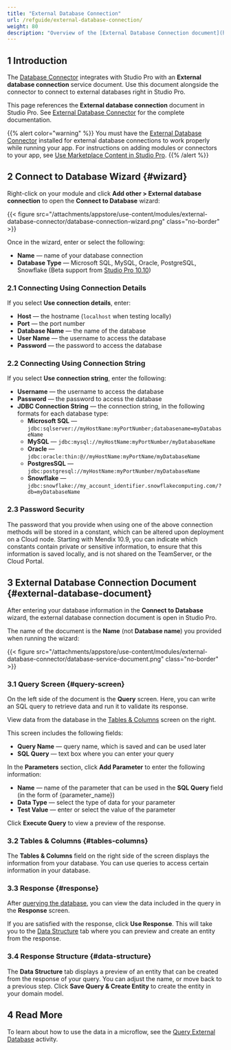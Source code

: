 ```yaml
---
title: "External Database Connection"
url: /refguide/external-database-connection/
weight: 80
description: "Overview of the [External Database Connection document](https://marketplace.mendix.com/link/component/219862) in Studio Pro, downloaded from the Mendix Marketplace."
---
```


## 1 Introduction

The [Database Connector](/appstore/modules/external-database-connector/) integrates with Studio Pro with an **External database connection** service document. Use this document alongside the connector to connect to external databases right in Studio Pro.

This page references the **External database connection** document in Studio Pro. See [External Database Connector](/appstore/modules/external-database-connector/) for the complete documentation. 

{{% alert color="warning" %}}
You must have the [External Database Connector](https://marketplace.mendix.com/link/component/219862) installed for external database connections to work properly while running your app. For instructions on adding modules or connectors to your app, see [Use Marketplace Content in Studio Pro](/appstore/use-content/).
{{% /alert %}}

## 2 Connect to Database Wizard {#wizard}

Right-click on your module and click **Add other > External database connection** to open the **Connect to Database** wizard:

{{< figure src="/attachments/appstore/use-content/modules/external-database-connector/database-connection-wizard.png" class="no-border" >}}

Once in the wizard, enter or select the following:

* **Name** — name of your database connection
* **Database Type** — Microsoft SQL, MySQL, Oracle, PostgreSQL, Snowflake (Beta support from [Studio Pro 10.10](/releasenotes/studio-pro/10.10/))

### 2.1 Connecting Using Connection Details

If you select **Use connection details**, enter:

* **Host** — the hostname (`localhost` when testing locally)
* **Port** — the port number
* **Database Name** — the name of the database
* **User Name** — the username to access the database
* **Password** — the password to access the database

### 2.2 Connecting Using Connection String

If you select **Use connection string**, enter the following:

* **Username** — the username to access the database
* **Password** — the password to access the database
* **JDBC Connection String** — the connection string, in the following formats for each database type:
    * **Microsoft SQL** — `jdbc:sqlserver://myHostName:myPortNumber;databasename=myDatabaseName`
    * **MySQL** — `jdbc:mysql://myHostName:myPortNumber/myDatabaseName`
    * **Oracle** — `jdbc:oracle:thin:@//myHostName:myPortName/myDatabaseName`
    * **PostgresSQL** — `jdbc:postgresql://myHostName:myPortNumber/myDatabaseName`
    * **Snowflake** — `jdbc:snowflake://my_account_identifier.snowflakecomputing.com/?db=myDatabaseName` 

### 2.3 Password Security

The password that you provide when using one of the above connection methods will be stored in a constant, which can be altered upon deployment on a Cloud node. Starting with Mendix 10.9, you can indicate which constants contain private or sensitive information, to ensure that this information is saved locally, and is not shared on the TeamServer, or the Cloud Portal.

## 3 External Database Connection Document {#external-database-document}

After entering your database information in the **Connect to Database** wizard, the external database connection document is open in Studio Pro. 

The name of the document is the **Name** (not **Database name**) you provided when running the wizard:

{{< figure src="/attachments/appstore/use-content/modules/external-database-connector/database-service-document.png" class="no-border" >}}

### 3.1 Query Screen {#query-screen}

On the left side of the document is the **Query** screen. Here, you can write an SQL query to retrieve data and run it to validate its response.

View data from the database in the [Tables & Columns](#tables-columns) screen on the right.

This screen includes the following fields:

* **Query Name** — query name, which is saved and can be used later
* **SQL Query** — text box where you can enter your query

In the **Parameters** section, click **Add Parameter** to enter the following information:

* **Name** — name of the parameter that can be used in the **SQL Query** field (in the form of {parameter_name})
* **Data Type** — select the type of data for your parameter
* **Test Value** — enter or select the value of the parameter

Click **Execute Query** to view a preview of the response.

### 3.2 Tables & Columns {#tables-columns}

The **Tables & Columns** field on the right side of the screen displays the information from your database. You can use queries to access certain information in your database.

### 3.3 Response {#response}

After [querying the database](/appstore/modules/external-database-connector/#query-database), you can view the data included in the query in the **Response** screen.

If you are satisfied with the response, click **Use Response**. This will take you to the [Data Structure](#data-structure) tab where you can preview and create an entity from the response.

### 3.4 Response Structure {#data-structure}

The **Data Structure** tab displays a preview of an entity that can be created from the response of your query. You can adjust the name, or move back to a previous step. Click **Save Query & Create Entity** to create the entity in your domain model.

## 4 Read More

To learn about how to use the data in a microflow, see the [Query External Database](/refguide/query-external-database/) activity. 
